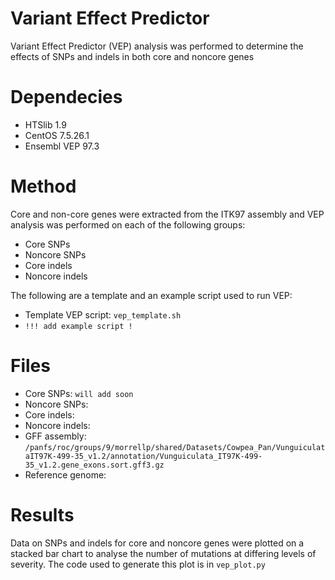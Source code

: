 # Variant Effect Predictor 

Variant Effect Predictor (VEP) analysis was performed to determine the effects of SNPs and indels in both core and noncore genes
    
   
# Dependecies
- HTSlib 1.9
- CentOS 7.5.26.1
- Ensembl VEP 97.3
   
     
# Method     
Core and non-core genes were extracted from the ITK97 assembly and VEP analysis was performed on each of the following groups:     
- Core SNPs   
- Noncore SNPs  
- Core indels   
- Noncore indels   

The following are a template and an example script used to run VEP:   
- Template VEP script: `vep_template.sh` 
-  `!!! add example script !`
       
       
# Files 
- Core SNPs:  `will add soon`
- Noncore SNPs:  
- Core indels:   
- Noncore indels:
- GFF assembly: `/panfs/roc/groups/9/morrellp/shared/Datasets/Cowpea_Pan/VunguiculataIT97K-499-35_v1.2/annotation/Vunguiculata_IT97K-499-35_v1.2.gene_exons.sort.gff3.gz`
- Reference genome:
     
     
# Results    
Data on SNPs and indels for core and noncore genes were plotted on a stacked bar chart to analyse the number of mutations at differing levels of severity. The code used to generate this plot is in `vep_plot.py`


